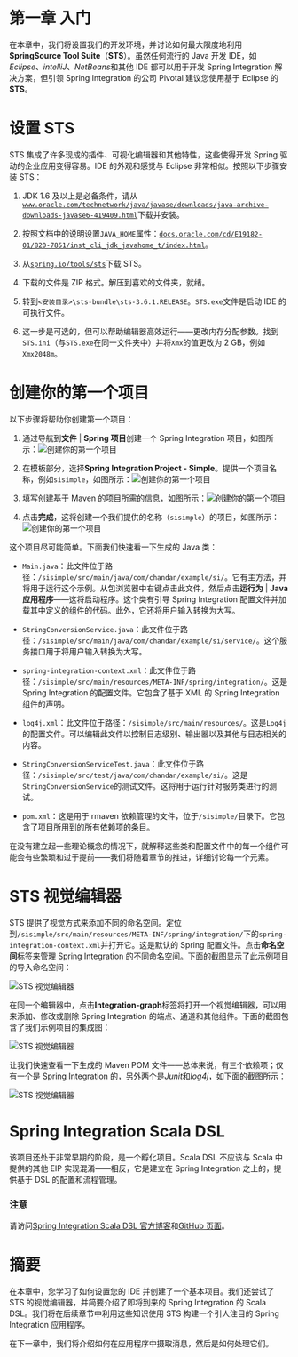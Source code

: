 # 第一章 入门

在本章中，我们将设置我们的开发环境，并讨论如何最大限度地利用**SpringSource Tool Suite**（**STS**）。虽然任何流行的 Java 开发 IDE，如*Eclipse*、*intelliJ*、*NetBeans*和其他 IDE 都可以用于开发 Spring Integration 解决方案，但引领 Spring Integration 的公司 Pivotal 建议您使用基于 Eclipse 的**STS**。

# 设置 STS

STS 集成了许多现成的插件、可视化编辑器和其他特性，这些使得开发 Spring 驱动的企业应用变得容易。IDE 的外观和感觉与 Eclipse 非常相似。按照以下步骤安装 STS：

1.  JDK 1.6 及以上是必备条件，请从[`www.oracle.com/technetwork/java/javase/downloads/java-archive-downloads-javase6-419409.html`](http://www.oracle.com/technetwork/java/javase/downloads/java-archive-downloads-javase6-419409.html)下载并安装。

1.  按照文档中的说明设置`JAVA_HOME`属性：[`docs.oracle.com/cd/E19182-01/820-7851/inst_cli_jdk_javahome_t/index.html`](https://docs.oracle.com/cd/E19182-01/820-7851/inst_cli_jdk_javahome_t/index.html)。

1.  从[`spring.io/tools/sts`](http://spring.io/tools/sts)下载 STS。

1.  下载的文件是 ZIP 格式。解压到喜欢的文件夹，就绪。

1.  转到`<安装目录>\sts-bundle\sts-3.6.1.RELEASE`。`STS.exe`文件是启动 IDE 的可执行文件。

1.  这一步是可选的，但可以帮助编辑器高效运行——更改内存分配参数。找到`STS.ini`（与`STS.exe`在同一文件夹中）并将`Xmx`的值更改为 2 GB，例如`Xmx2048m`。

# 创建你的第一个项目

以下步骤将帮助你创建第一个项目：

1.  通过导航到**文件** | **Spring 项目**创建一个 Spring Integration 项目，如图所示：![创建你的第一个项目](img/00002.jpeg)

1.  在模板部分，选择**Spring Integration Project - Simple**。提供一个项目名称，例如`sisimple`，如图所示：![创建你的第一个项目](img/00003.jpeg)

1.  填写创建基于 Maven 的项目所需的信息，如图所示：![创建你的第一个项目](img/00004.jpeg)

1.  点击**完成**，这将创建一个我们提供的名称（`sisimple`）的项目，如图所示：![创建你的第一个项目](img/00005.jpeg)

这个项目尽可能简单。下面我们快速看一下生成的 Java 类：

+   `Main.java`：此文件位于路径：`/sisimple/src/main/java/com/chandan/example/si/`。它有主方法，并将用于运行这个示例。从包浏览器中右键点击此文件，然后点击**运行为** | **Java 应用程序**——这将启动程序。这个类有引导 Spring Integration 配置文件并加载其中定义的组件的代码。此外，它还将用户输入转换为大写。

+   `StringConversionService.java`：此文件位于路径：`/sisimple/src/main/java/com/chandan/example/si/service/`。这个服务接口用于将用户输入转换为大写。

+   `spring-integration-context.xml`：此文件位于路径：`/sisimple/src/main/resources/META-INF/spring/integration/`。这是 Spring Integration 的配置文件。它包含了基于 XML 的 Spring Integration 组件的声明。

+   `log4j.xml`：此文件位于路径：`/sisimple/src/main/resources/`。这是`Log4j`的配置文件。可以编辑此文件以控制日志级别、输出器以及其他与日志相关的内容。

+   `StringConversionServiceTest.java`：此文件位于路径：`/sisimple/src/test/java/com/chandan/example/si/`。这是`StringConversionService`的测试文件。这将用于运行针对服务类进行的测试。

+   `pom.xml`：这是用于 rmaven 依赖管理的文件，位于`/sisimple/`目录下。它包含了项目所用到的所有依赖项的条目。

在没有建立起一些理论概念的情况下，就解释这些类和配置文件中的每一个组件可能会有些繁琐和过于提前——我们将随着章节的推进，详细讨论每一个元素。

# STS 视觉编辑器

STS 提供了视觉方式来添加不同的命名空间。定位到`/sisimple/src/main/resources/META-INF/spring/integration/`下的`spring-integration-context.xml`并打开它。这是默认的 Spring 配置文件。点击**命名空间**标签来管理 Spring Integration 的不同命名空间。下面的截图显示了此示例项目的导入命名空间：

![STS 视觉编辑器](img/00006.jpeg)

在同一个编辑器中，点击**Integration-graph**标签将打开一个视觉编辑器，可以用来添加、修改或删除 Spring Integration 的端点、通道和其他组件。下面的截图包含了我们示例项目的集成图：

![STS 视觉编辑器](img/00007.jpeg)

让我们快速查看一下生成的 Maven POM 文件——总体来说，有三个依赖项；仅有一个是 Spring Integration 的，另外两个是*Junit*和*log4j*，如下面的截图所示：

![STS 视觉编辑器](img/00008.jpeg)

# Spring Integration Scala DSL

该项目还处于非常早期的阶段，是一个孵化项目。Scala DSL 不应该与 Scala 中提供的其他 EIP 实现混淆——相反，它是建立在 Spring Integration 之上的，提供基于 DSL 的配置和流程管理。

### 注意

请访问[Spring Integration Scala DSL 官方博客](http://spring.io/blog/2012/03/05/introducing-spring-integration-scala-dsl/)和[GitHub 页面](https://github.com/spring-projects/spring-integration-dsl-groovy)。

# 摘要

在本章中，您学习了如何设置您的 IDE 并创建了一个基本项目。我们还尝试了 STS 的视觉编辑器，并简要介绍了即将到来的 Spring Integration 的 Scala DSL。我们将在后续章节中利用这些知识使用 STS 构建一个引人注目的 Spring Integration 应用程序。

在下一章中，我们将介绍如何在应用程序中摄取消息，然后是如何处理它们。
